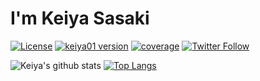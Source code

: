 # I'm Keiya Sasaki

[![License](https://img.shields.io/badge/license-MIT-yellowgreen)](https://github.com/keiya01/keiya01/)
[![keiya01 version](https://img.shields.io/badge/version-v1.0.0-ff2652.svg?style=flat)](https://github.com/keiya01/keiya01/)
[![coverage](https://img.shields.io/badge/coverage-21%25-green)](https://twitter.com/keya_00001/)
[![Twitter Follow](https://img.shields.io/twitter/follow/keya_00001?label=Follow&style=social)](https://twitter.com/keya_00001/)

![Keiya's github stats](https://github-readme-stats.vercel.app/api?username=keiya01&show_icons=true&theme=radical)
[![Top Langs](https://github-readme-stats.vercel.app/api/top-langs/?username=keiya01&layout=compact)](https://github.com/anuraghazra/github-readme-stats)
